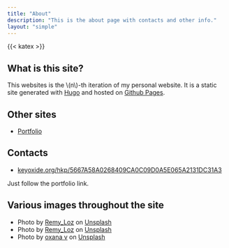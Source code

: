 ```yaml
---
title: "About"
description: "This is the about page with contacts and other info."
layout: "simple"
---
```

{{< katex >}}

## What is this site?

This websites is the \\(n\\)-th iteration of my personal website. It is a static site generated with [Hugo](https://gohugo.io/) and hosted on [Github Pages](https://pages.github.com).

## Other sites

- [Portfolio](https://fede-26.codeberg.page/portfolio/)

## Contacts

- [keyoxide.org/hkp/5667A58A0268409CA0C09D0A5E065A2131DC31A3](https://keyoxide.org/hkp/5667A58A0268409CA0C09D0A5E065A2131DC31A3)

Just follow the portfolio link.

## Various images throughout the site

- Photo by <a href="https://unsplash.com/@remyloz?utm_source=unsplash&utm_medium=referral&utm_content=creditCopyText">Remy_Loz</a> on <a href="https://unsplash.com/photos/3S0INpfREQc?utm_source=unsplash&utm_medium=referral&utm_content=creditCopyText">Unsplash</a>
- Photo by <a href="https://unsplash.com/@remyloz?utm_source=unsplash&utm_medium=referral&utm_content=creditCopyText">Remy_Loz</a> on <a href="https://unsplash.com/photos/3S0INpfREQc?utm_source=unsplash&utm_medium=referral&utm_content=creditCopyText">Unsplash</a>
- Photo by <a href="https://unsplash.com/@arttravelling?utm_source=unsplash&utm_medium=referral&utm_content=creditCopyText">oxana v</a> on <a href="https://unsplash.com/photos/qoAIlAmLJBU?utm_source=unsplash&utm_medium=referral&utm_content=creditCopyText">Unsplash</a>
